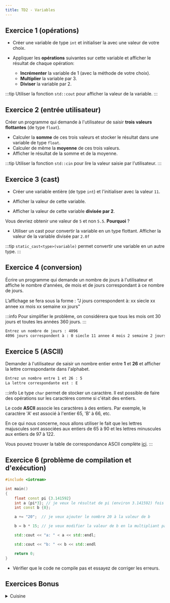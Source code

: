 ```yaml
---
title: TD2 - Variables
---
```


## Exercice 1 (opérations)

- Créer une variable de type `int` et initialiser la avec une valeur de votre choix.

- Appliquer les **opérations** suivantes sur cette variable et afficher le résultat de chaque opération:

  - **Incrémenter** la variable de 1 (avec la méthode de votre choix).
  - **Multiplier** la variable par 3.
  - **Diviser** la variable par 2.

:::tip
Utiliser la fonction `std::cout` pour afficher la valeur de la variable.
:::

## Exercice 2 (entrée utilisateur)

Créer un programme qui demande à l'utilisateur de saisir **trois valeurs flottantes** (de type `float`).
- Calculer la **somme** de ces trois valeurs et stocker le résultat dans une variable de type `float`.
- Calculer de même la **moyenne** de ces trois valeurs.
- Afficher le résultat de la somme et de la moyenne.

:::tip
Utiliser la fonction `std::cin` pour lire la valeur saisie par l'utilisateur.
:::

## Exercice 3 (cast)

- Créer une variable entière (de type `int`) et l'initialiser avec la valeur `11`.

- Afficher la valeur de cette variable.

- Afficher la valeur de cette variable **divisée par 2**.

Vous devriez obtenir une valeur de `5` et non `5.5`. **Pourquoi** ?

- Utiliser un cast pour convertir la variable en un type flottant.
 Afficher la valeur de la variable divisée par  `2.0f`

:::tip
`static_cast<type>(variable)` permet convertir une variable en un autre type.
:::

## Exercice 4 (conversion)

Écrire un programme qui demande un nombre de jours à l'utilisateur et affiche le nombre d'années, de mois et de jours correspondant à ce nombre de jours.

L’aﬀichage se fera sous la forme :
"J jours correspondent à: xx siecle xx annee xx mois xx semaine xx jours"

:::info
Pour simplifier le problème, on considérera que tous les mois ont 30 jours
et toutes les années 360 jours.
:::

```bash title="exemple d'exécution"
Entrez un nombre de jours : 4096
4096 jours correspondent à : 0 siecle 11 annee 4 mois 2 semaine 2 jours
```

## Exercice 5 (ASCII)

Demander à l'utilisateur de saisir un nombre entier entre **1** et **26** et afficher la lettre correspondante dans l'alphabet.

```bash title="exemple d'exécution"
Entrez un nombre entre 1 et 26 : 5
La lettre correspondante est : E
```

:::info
Le type `char` permet de stocker un caractère. Il est possible de faire des opérations sur les caractères comme si c'était des entiers.

Le code **ASCII** associe les caractères à des entiers. Par exemple, le caractère 'A' est associé à l'entier 65, 'B' à 66, etc.

En ce qui nous concerne, nous allons utiliser le fait que les lettres majuscules sont associées aux entiers de 65 à 90 et les lettres minuscules aux entiers de 97 à 122.

Vous pouvez trouver la table de correspondance ASCII complète [ici](https://fr.wikipedia.org/wiki/American_Standard_Code_for_Information_Interchange#Description).
:::

## Exercice 6 (problème de compilation et d'exécution)
```cpp
#include <iotream>

int main()
{
    float const pi {3.141592}
    int a {pi*3}; // je veux le résultat de pi (environ 3.141592) fois 3
    int const b {8};

    a += "20";  // je veux ajouter le nombre 20 à la valeur de b

    b = b * 15; // je veux modifier la valeur de b en la multipliant par 15

    std::cout << "a: " < a << std::endl;

    std::cout << "b: " << b << std::endl

    return 0;
}
```

- Vérifier que le code ne compile pas et essayez de corriger les erreurs.

## Exercices Bonus

<details>

<summary>Cuisine</summary>

Un cuisinier doit aller au marché pour récupérer ses légumes. Il a besoin de sacs de **pommes de terre**, de **carottes** et de **salades**.

Vous avez les informations suivantes :
- Un sac de **pommes de terre** pèse **2kg**.
- Le prix d'un **kg** de **pommes de terre** est de **1.5€**.
- Une **carotte** pèse **150g**.
- Le prix d'un **kg** de **carottes** est de **2.5€**.
- Une salade coûte **1.2€**.

Écrire un programme qui demande à l'utilisateur de saisir le nombre de sacs de pommes de terre, de carottes et de salades qu'il souhaite acheter.

Le programme doit ensuite calculer le **prix total** de la commande et l'afficher.

```bash title="exemple d'exécution"
Entrez le nombre de sacs de pommes de terre : 2
Entrez le nombre de carottes : 3
Entrez le nombre de salades : 1

Le prix total de la commande est de 8.325 €
```

:::info Bonus

En bonus, afficher le détail de la commande.

```bash
...

Le prix total de la commande est de 8.325 €
détails:
- 2 sacs de pommes de terre : 6 €
- 3 carottes : 1.125 €
- 1 salade : 1.2 €
```
:::

</details>